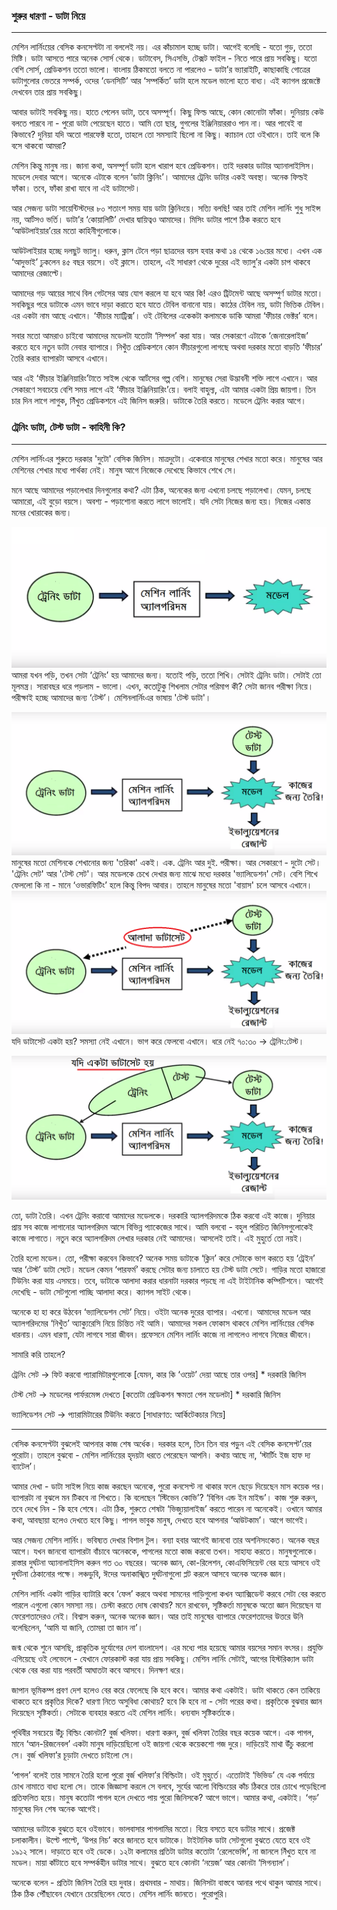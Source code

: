 ### শুরুর ধারণা - ডাটা নিয়ে

---

মেশিন লার্নিংয়ের বেসিক কনসেপ্টটা না বললেই নয়। এর কাঁচামাল হচ্ছে ডাটা। আগেই বলেছি - যতো গুড়, ততো মিষ্টি। ডাটা আসতে পারে অনেক সোর্স থেকে। ডাটাবেস, সিএসভি, টেক্সট ফাইল - নিতে পারে প্রায় সবকিছু। যতো বেশি সোর্স, প্রেডিকশন ততো ভালো। বাংলায় ঠিকমতো বলতে না পারলেও - ডাটা’র ভ্যারাইটি, কাছাকাছি গোত্রের ডাটাগুলোর ভেতরে সম্পর্ক, ওদের ‘ডেনসিটি’ আর ‘সম্পর্কিত’ ডাটা হলে মডেল ভালো হতে বাধ্য। এই ক্যাগল প্রজেক্টে দেখবেন তার প্রায় সবকিছু।

আবার ডাটাই সবকিছু নয়। হাতে পেলেন ডাটা, তবে অসম্পূর্ণ। কিছু ফিল্ড আছে, কোন কোনোটা ফাঁকা। দুনিয়ায় কেউ বলতে পারবে না - পুরো ডাটা পেয়েছেন হাতে। আমি তো ছার্, গুগলের ইঞ্জিনিয়াররাও পান না। আর পাবেই বা কিভাবে? দুনিয়া যদি অতো পারফেক্ট হতো, তাহলে তো সমস্যাই ছিলো না কিছু। ক্যাচাল তো ওইখানে। তাই বলে কি বসে থাকবো আমরা?

মেশিন কিন্তু মানুষ নয়। জানা কথা, অসম্পূর্ণ ডাটা হলে খারাপ হবে প্রেডিকশন। তাই দরকার ডাটার অ্যানালাইসিস। মডেলে দেবার আগে। অনেকে এটাকে বলেন ‘ডাটা ক্লিনিং’। আমাদের ট্রেনিং ডাটার একই অবস্থা। অনেক ফিল্ডই ফাঁকা। তবে, ফাঁকা রাখা যাবে না এই ডাটাসেট।

আর সেজন্য ডাটা সায়েন্টিস্টদের ৮০ শতাংশ সময় যায় ডাটা ক্লিনিংয়ে। সত্যি বলছি! আর তাই মেশিন লার্নিং শুধু সাইন্স নয়, আর্টসও ভর্তি। ডাটা’র ‘কোয়ালিটি’ দেখার দ্বায়িত্বও আমাদের। মিসিং ডাটার পাশে ঠিক করতে হবে ‘আউটলাইয়ার’য়ের মতো কাহিনীগুলোকে।

আউটলাইয়ার হচ্ছে দলছুট ভ্যালু। ধরুন, ক্লাস টেনে পড়া ছাত্রদের বয়স হবার কথা ১৪ থেকে ১৬য়ের মধ্যে। এখন এক ‘আদুভাই’ ঢুকলেন ৪৫ বছর বয়সে। ওই ক্লাসে। তাহলে, এই সাধারণ থেকে দুরের এই ভ্যালু’র একটা চাপ থাকবে আমাদের রেজাল্টে।

আমাদের গড় আয়ের সাথে বিল গেটসের আয় যোগ করলে যা হবে আর কি! এরও ট্রিটমেন্ট আছে অসম্পুর্ণ ডাটার মতো। সবকিছুর পরে ডাটাকে এমন ভাবে দাড়া করাতে হবে যাতে টেবিল বানানো যায়। কাঠের টেবিল নয়, ডাটা ভিত্তিক টেবিল। এর একটা নাম আছে এখানে। ‘ফীচার ম্যাট্রিক্স’। ওই টেবিলের একেকটা কলামকে ডাকি আমরা ‘ফীচার ভেক্টর’ বলে।

সবার মতো আমরাও চাইবো আমাদের মডেলটা যতোটা ‘সিম্পল’ করা যায়। আর সেকারণে এটাকে ‘জেনারেলাইজ’ করতে হবে নতুন ডাটা নেবার ব্যাপারে। নিখুঁত প্রেডিকশনে কোন ফীচারগুলো লাগছে অথবা দরকার মতো বাড়তি ‘ফীচার’ তৈরি করার ব্যাপারটা আসবে এখানে।

আর এই ‘ফীচার ইঞ্জিনিয়ারিং’টাতে সাইন্স থেকে আর্টসের গল্প বেশি। মানুষের সেরা উদ্ভাবনী শক্তি লাগে এখানে। আর সেকারণে সবচেয়ে বেশি সময় লাগে এই ‘ফীচার ইঞ্জিনিয়ারিং’য়ে। বলাই বাহুল্য, এটা আমার একটা প্রিয় জায়গা। তিন চার দিন লাগে লাগুক, নিঁখুত প্রেডিকশনে এই জিনিস জরুরি। ডাটাকে তৈরি করতে। মডেলে ট্রেনিং করার আগে।

### ট্রেনিং ডাটা, টেস্ট ডাটা - কাহিনী কি?

---

মেশিন লার্নিংএর শুরুতে দরকার 'দুটো' বেসিক জিনিস। মাত্রদুটো। একেবারে মানুষের শেখার মতো করে। মানুষের আর মেশিনের শেখার মধ্যে পার্থক্য নেই। মানুষ আগে নিজেকে দেখেছে কিভাবে শেখে সে।

মনে আছে আমাদের পড়ালেখার দিনগুলোর কথা? এটা ঠিক, অনেকের জন্য এখনো চলছে পড়ালেখা। যেমন, চলছে আমারো, এই বুড়ো বয়সে। অবশ্য - পড়াশোনা করতে লাগে ভালোই। যদি সেটা নিজের জন্য হয়। নিজের একান্ত মনের খোরাকের জন্য।

![](/assets/1.png)আমরা যখন পড়ি, তখন সেটা ‘ট্রেনিং’ হয় আমাদের জন্য। যতোই পড়ি, ততো শিখি। সেটাই ট্রেনিং ডাটা। সেটাই তো মূলমন্ত্র। সারাবছর ধরে পড়লাম - ভালো। এখন, কতোটুকু শিখলাম সেটার পরিমাপ কী? সেটা জানব পরীক্ষা নিয়ে। পরীক্ষাই হচ্ছে আমাদের জন্য ‘টেস্ট’। মেশিনলার্নিংএর ভাষায় 'টেস্ট ডাটা'।

![](/assets/2.png)মানুষের মতো মেশিনকে শেখানোর জন্য 'তরিকা' একই। এক. ট্রেনিং আর দুই. পরীক্ষা। আর সেকারণে - দুটো সেট। 'ট্রেনিং সেট' আর 'টেস্ট সেট'। আর মডেলকে চেখে দেখার জন্য মাঝে মধ্যে দরকার 'ভ্যালিডেশন' সেট। বেশি শিখে ফেললো কি না - মানে ‘ওভারফিটিং’ হলে কিন্তু বিপদ আবার। তাহলে মানুষের মতো 'বায়াস' চলে আসবে এখানে।  
![](/assets/2.1.png)যদি ডাটাসেট একটা হয়? সমস্যা নেই এখানে। ভাগ করে ফেলবো এখানে। ধরে নেই ৭০:৩০ -&gt; ট্রেনিং:টেস্ট।

![](/assets/3.1.png)

তো, ডাটা তৈরি। এখন ট্রেনিং করাবো আমাদের মডেলকে। দরকারি অ্যালগরিদমকে ঠিক করবো এই কাজে। দুনিয়ার প্রায় সব কাজে লাগানোর অ্যালগরিদম আসে বিভিন্ন প্যাকেজের সাথে। আমি বলবো - বহুল পরিচিত জিনিসগুলোকেই কাজে লাগাতে। নতুন করে অ্যালগরিদম লেখার দরকার নেই আমাদের। আসলেই তাই। এই মুহুর্তে তো নয়ই।

তৈরি হলো মডেল। তো, পরীক্ষা করবেন কিভাবে? অনেক সময় ডাটাকে ‘ক্লিন’ করে সেটাকে ভাগ করতে হয় ‘ট্রেইন’ আর ‘টেস্ট’ ডাটা সেটে। মডেল কেমন ‘পারফর্ম’ করছে সেটার জন্য চালাতে হয় টেস্ট ডাটা সেটে। গাড়ির মতো হাজারো টিউনিং করা যায় এসময়ে। তবে, ডাটাকে আলাদা করার ধারনাটা দরকার পড়ছে না এই টাইটানিক কম্পিটিশনে। আগেই দেখেছি - ডাটা সেটগুলো পাচ্ছি আলাদা করে। ক্যাগল সাইট থেকে।

অনেকে হা হা করে উঠবেন ‘ভ্যালিডেশন সেট’ নিয়ে। ওইটা অনেক দুরের ব্যাপার। এখনো। আমাদের মডেল আর অ্যালগরিদমের ‘নিখুঁত’ অ্যাক্যুরেসি নিয়ে চিন্তিত নই আমি। আমাদের সকল ফোকাস থাকবে মেশিন লার্নিংয়ের বেসিক ধারনায়। এমন ধারণা, যেটা লাগবে সারা জীবন। প্রফেসনে মেশিন লার্নিং কাজে না লাগলেও লাগবে নিজের জীবনে।

সামারি করি তাহলে?

ট্রেনিং সেট → ফিট করবো প্যারামিটারগুলোকে \[যেমন, কার কি ‘ওয়েট’ দেয়া আছে তার ওপর\] \* দরকারি জিনিস

টেস্ট সেট → মডেলের পার্ফরমেন্স দেখতে \[কতোটা প্রেডিকশন ক্ষমতা পেল মডেলটা\] \* দরকারি জিনিস

ভ্যালিডেশন সেট → প্যারামিটারের টিউনিং করতে \[সাধারণত: আর্কিটেকচার নিয়ে\]

---

বেসিক কনসেপ্টটা বুঝলেই আপনার কাজ শেষ অর্ধেক। দরকার হলে, তিন তিন বার পড়ুন এই বেসিক কনসেপ্ট’য়ের পুরোটা। তাহলে বুঝবো - মেশিন লার্নিংয়ের হৃদয়টা ধরতে পেরেছেন আপনি। কথায় আছে না, ‘স্টার্টিং ইজ হাফ দ্য ব্যাটেল’।

আমার দেখা - ডাটা সাইন্স নিয়ে কাজ করছেন অনেকে, পুরো কনসেপ্ট না থাকার ফলে ছেড়ে দিয়েছেন মাস কয়েক পর। ব্যাপারটা না বুঝলে মন টিকবে না শিখতে। কি বলেছেন ‘স্টিভেন কোভি’? ‘বিগিন এন্ড ইন মাইন্ড’। কাজ শুরু করুন, তবে দেখে নিন - কি হবে শেষে। এটা ঠিক, শুরুতে শেষটা ‘ভিজ্যুয়ালাইজ’ করতে পারেন না অনেকেই। ওখানে আমার কথা, আবছায়া হলেও দেখতে হবে কিছু। পাগল ভাবুক মানুষ, দেখতে হবে আপনার ‘আউটকাম’। আগে ভাগেই।

আর সেজন্য মেশিন লার্নিং। ভবিষ্যত দেখার বিশাল টুল। বন্যা হবার আগেই জানবো তার অশনিসংকেত। অনেক বছর আগে। যখন জানবো ব্যাপারটা বাঁচাবে অনেককে, পাগলের মতো কাজ করবো তখন। সাহায্য করতে। মানুষগুলোকে। রাস্তার দুর্ঘটনা অ্যানালাইসিস করুন গত ৩০ বছরের। অনেক জ্ঞান, কো-রিলেশন, কোএফিসিয়েন্ট বের হয়ে আসবে ওই দুর্ঘটনা ঠেকানোর পক্ষে। লঞ্চডুবি, ঈদের অনাকাঙ্খিত দুর্ঘটনাগুলো প্লট করলে আসবে অনেক অনেক জ্ঞান।

মেশিন লার্নিং একটা গাড়ির ব্যাটারি কবে ‘ফেল’ করবে অথবা সামনের গাড়িগুলো কখন অ্যাক্সিডেন্ট করবে সেটা বের করতে পারলে এগুলো কোন সমস্যা নয়। চেস্টা করতে দোষ কোথায়? মনে রাখবেন, সৃষ্টিকর্তা মানুষকে অতো জ্ঞান দিয়েছেন যা ফেরেশতাদেরও নেই। বিশ্বাস করুন, অনেক অনেক জ্ঞান। আর তাই মানুষের ব্যাপারে ফেরেশতাদের উত্তরে উনি বলেছিলেন, ‘আমি যা জানি, তোমরা তা জান না’।

জন্ম থেকে শুনে আসছি, প্রাকৃতিক দুর্যোগের দেশ বাংলাদেশ। এর মধ্যে পার হয়েছে আমার বয়সের সমান বৎসর। প্রযুক্তি এগিয়েছে ওই লেভেলে - যেখানে ফোরকাস্ট করা যায় প্রায় সবকিছু। মেশিন লার্নিং সেটাই, আগের হিস্টরিক্যাল ডাটা থেকে বের করা যায় পরবর্তী আঘাতটা কবে আসবে। দিনক্ষণ ধরে।

জাপান ভূমিকম্প প্রবণ দেশ হলেও বের করে ফেলেছে কি হবে কবে। আমার কথা একটাই। ডাটা থাকতে কেন তাকিয়ে থাকতে হবে প্রকৃতির দিকে? ধারণা নিতে অসুবিধা কোথায়? হবে কি হবে না - সেটা পরের কথা। প্রকৃতিকে বুঝবার জ্ঞান দিয়েছেন সৃষ্টিকর্তা। সেটাকে ব্যবহার করতে এই মেশিন লার্নিং। ধন্যবাদ সৃষ্টিকর্তাকে।

পৃথিবীর সবচেয়ে উঁচু বিল্ডিং কোনটা? বুর্জ খলিফা। ধারণা করুন, বুর্জ খলিফা তৈরির বছর কয়েক আগে। এক পাগল, মানে ‘আন-রিজনেবল’ একটা মানুষ দাড়িয়েছিলো ওই জায়গা থেকে কয়েকশো গজ দুরে। দাড়িয়েই মাথা উঁচু করলো সে। বুর্জ খলিফা’র চূড়াটা দেখতে চাইলো সে।

‘পাগল’ বলেই তার সামনে তৈরি হলো পুরো বুর্জ খলিফা’র বিল্ডিংটা। ওই মুহুর্তে। এতোটাই ‘ভিভিড’ যে এক পর্যায়ে চোখ নামাতে বাধ্য হলো সে। তাকে জিজ্ঞাসা করলে সে বলবে, সুর্যের আলো বিল্ডিংয়ের কাঁচ ঠিকরে তার চোখে পড়েছিলো প্রতিফলিত হয়ে। মানুষ কতোটা পাগল হলে দেখতে পায় পুরো জিনিসকে? আগে ভাগে। আমার কথা, একটাই। ‘গড়’ মানুষের দিন শেষ অনেক আগেই।

আমাদের ডাটাকে বুঝতে হবে ওইভাবে। ভালবাসার পাগলামির মতো। বিয়ে বসতে হবে ডাটার সাথে। প্রজেক্ট চলাকালীন। উল্টে পাল্টে, ‘উপর নিচ’ করে জানতে হবে ডাটাকে। টাইটানিক ডাটা সেটগুলো বুঝতে যেতে হবে ওই ১৯১২ সালে। দাড়াতে হবে ওই ডেকে। ১২টা কলামের প্রতিটা ডাটার কতোটা ‘রেলেভেন্সি’, না জানলে নিঁখুত হবে না মডেল। মায়া কাঁটাতে হবে সম্পর্কহীন ডাটার সাথে। বুঝতে হবে কোনটা ‘নয়েজ’ আর কোনটা ‘সিগন্যাল’।

অনেকে বলেন - প্রতিটা জিনিস তৈরি হয় দুবার। প্রথমবার - মাথায়। জিনিসটা বাস্তবে আনার পথে থাকুন আমার সাথে। ঠিক ঠিক পৌঁছাবেন যেখানে চেয়েছিলেন যেতে। মেশিন লার্নিং জানতে। পুরোপুরি।

